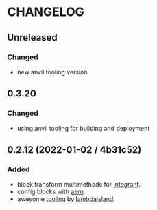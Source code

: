 # CHANGELOG

## Unreleased

### Changed

- new anvil tooling version

## 0.3.20

### Changed

- using anvil tooling for building and deployment

## 0.2.12 (2022-01-02 / 4b31c52)

### Added

- block transform multimethods for [integrant](https://github.com/weavejester/integrant).
- config blocks with [aero](https://github.com/juxt/aero).
- awesome [tooling](https://github.com/lambdaisland/open-source) by [lambdaisland](https://lambdaisland.com).